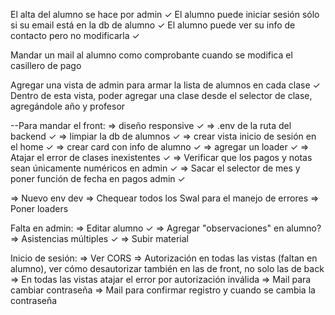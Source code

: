 El alta del alumno se hace por admin ✓
El alumno puede iniciar sesión sólo si su email está en la db de alumno ✓
El alumno puede ver su info de contacto pero no modificarla ✓

Mandar un mail al alumno como comprobante cuando se modifica el casillero de pago

Agregar una vista de admin para armar la lista de alumnos en cada clase ✓
Dentro de esta vista, poder agregar una clase desde el selector de clase, agregándole año y profesor


--Para mandar el front:
=> diseño responsive ✓
=> .env de la ruta del backend ✓
=> limpiar la db de alumnos ✓
=> crear vista inicio de sesión en el home ✓
=> crear card con info de alumno ✓
=> agregar un loader ✓
=> Atajar el error de clases inexistentes ✓
=> Verificar que los pagos y notas sean únicamente numéricos en admin ✓
=> Sacar el selector de mes y poner función de fecha en pagos admin ✓

=> Nuevo env dev
=> Chequear todos los Swal para el manejo de errores
=> Poner loaders


Falta en admin: 
=> Editar alumno ✓
=> Agregar "observaciones" en alumno?
=> Asistencias múltiples ✓
=> Subir material

Inicio de sesión:
=> Ver CORS
=> Autorización en todas las vistas (faltan en alumno), ver cómo desautorizar también en las de front, no solo las de back
=> En todas las vistas atajar el error por autorización inválida
=> Mail para cambiar contraseña
=> Mail para confirmar registro y cuando se cambia la contraseña